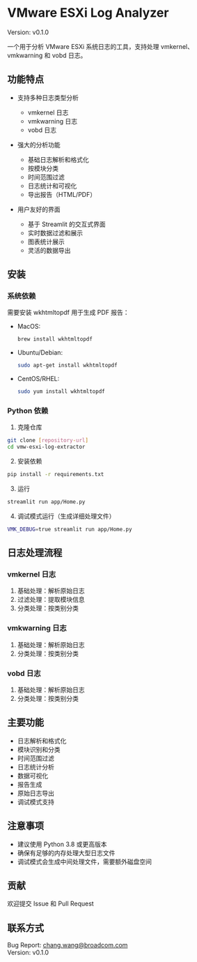 # VMware ESXi Log Analyzer

Version: v0.1.0

一个用于分析 VMware ESXi 系统日志的工具，支持处理 vmkernel、vmkwarning 和 vobd 日志。

## 功能特点

- 支持多种日志类型分析
  - vmkernel 日志
  - vmkwarning 日志
  - vobd 日志

- 强大的分析功能
  - 基础日志解析和格式化
  - 按模块分类
  - 时间范围过滤
  - 日志统计和可视化
  - 导出报告（HTML/PDF）

- 用户友好的界面
  - 基于 Streamlit 的交互式界面
  - 实时数据过滤和展示
  - 图表统计展示
  - 灵活的数据导出

## 安装

### 系统依赖

需要安装 wkhtmltopdf 用于生成 PDF 报告：

- MacOS:
  ```bash
  brew install wkhtmltopdf
  ```

- Ubuntu/Debian:
  ```bash
  sudo apt-get install wkhtmltopdf
  ```

- CentOS/RHEL:
  ```bash
  sudo yum install wkhtmltopdf
  ```

### Python 依赖

1. 克隆仓库
```bash
git clone [repository-url]
cd vmw-esxi-log-extractor
```
2. 安装依赖
```bash
pip install -r requirements.txt
```
3. 运行
```bash
streamlit run app/Home.py
```
4. 调试模式运行（生成详细处理文件）
```bash
VMK_DEBUG=true streamlit run app/Home.py
```


## 日志处理流程

### vmkernel 日志
1. 基础处理：解析原始日志
2. 过滤处理：提取模块信息
3. 分类处理：按类别分类

### vmkwarning 日志
1. 基础处理：解析原始日志
2. 分类处理：按类别分类

### vobd 日志
1. 基础处理：解析原始日志
2. 分类处理：按类别分类

## 主要功能

- 日志解析和格式化
- 模块识别和分类
- 时间范围过滤
- 日志统计分析
- 数据可视化
- 报告生成
- 原始日志导出
- 调试模式支持

## 注意事项

- 建议使用 Python 3.8 或更高版本
- 确保有足够的内存处理大型日志文件
- 调试模式会生成中间处理文件，需要额外磁盘空间

## 贡献

欢迎提交 Issue 和 Pull Request

## 联系方式

Bug Report: chang.wang@broadcom.com  
Version: v0.1.0